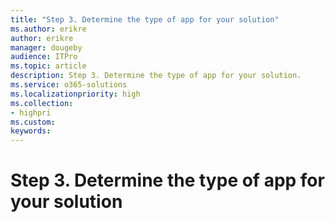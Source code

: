 ```yaml
---
title: "Step 3. Determine the type of app for your solution"
ms.author: erikre
author: erikre
manager: dougeby
audience: ITPro
ms.topic: article
description: Step 3. Determine the type of app for your solution.
ms.service: o365-solutions
ms.localizationpriority: high
ms.collection:
- highpri
ms.custom:
keywords:
---
```


# Step 3. Determine the type of app for your solution
